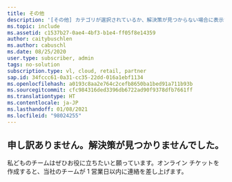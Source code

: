 ```yaml
---
title: その他
description: '[その他] カテゴリが選択されているか、解決策が見つからない場合に表示される解決策です'
ms.topic: include
ms.assetid: c1537b27-0ae4-4bf3-b1e4-ff05f8e14359
author: caitybuschlen
ms.author: cabuschl
ms.date: 08/25/2020
user.type: subscriber, admin
tags: no-solution
subscription.type: vl, cloud, retail, partner
sap.id: 34fccc61-0a31-cc35-22dd-016a1ebf1134
ms.openlocfilehash: a0193c8aa2e764c2cefb8650ba1bed91a711b93b
ms.sourcegitcommit: cfc984316ded3396db6722ad90f9378dfb7661ff
ms.translationtype: HT
ms.contentlocale: ja-JP
ms.lasthandoff: 01/08/2021
ms.locfileid: "98024255"
---
```

## <a name="sorry-we-couldnt-find-a-solution-for-you"></a>申し訳ありません。解決策が見つかりませんでした。 

私どものチームはぜひお役に立ちたいと願っています。オンライン チケットを作成すると、当社のチームが 1 営業日以内に連絡を差し上げます。 